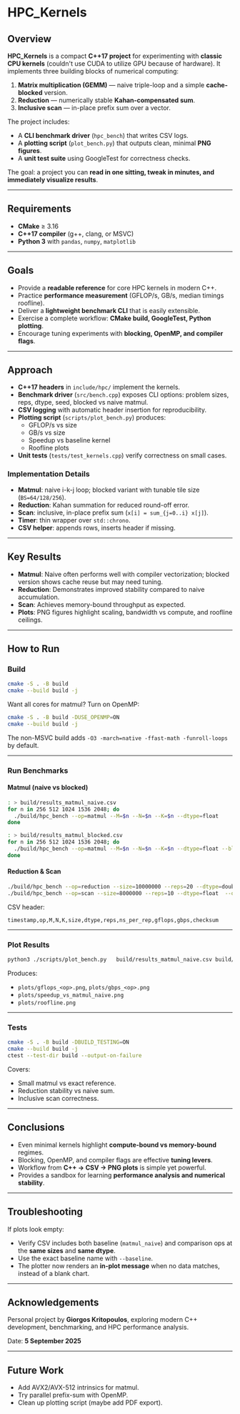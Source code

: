 # HPC_Kernels

## Overview

**HPC_Kernels** is a compact **C++17 project** for experimenting with **classic CPU kernels** (couldn't use CUDA to utilize GPU because of hardware).
It implements three building blocks of numerical computing:

1. **Matrix multiplication (GEMM)** — naive triple-loop and a simple **cache-blocked** version.
2. **Reduction** — numerically stable **Kahan-compensated sum**.
3. **Inclusive scan** — in-place prefix sum over a vector.

The project includes:

- A **CLI benchmark driver** (`hpc_bench`) that writes CSV logs.
- A **plotting script** (`plot_bench.py`) that outputs clean, minimal **PNG figures**.
- A **unit test suite** using GoogleTest for correctness checks.

The goal: a project you can **read in one sitting, tweak in minutes, and immediately visualize results**.

---

## Requirements

- **CMake** ≥ 3.16
- **C++17 compiler** (g++, clang, or MSVC)
- **Python 3** with `pandas`, `numpy`, `matplotlib`

---

## Goals

- Provide a **readable reference** for core HPC kernels in modern C++.
- Practice **performance measurement** (GFLOP/s, GB/s, median timings roofline).
- Deliver a **lightweight benchmark CLI** that is easily extensible.
- Exercise a complete workflow: **CMake build, GoogleTest, Python plotting**.
- Encourage tuning experiments with **blocking, OpenMP, and compiler flags**.  

---

## Approach

- **C++17 headers** in `include/hpc/` implement the kernels.
- **Benchmark driver** (`src/bench.cpp`) exposes CLI options: problem sizes, reps, dtype, seed, blocked vs naive matmul.
- **CSV logging** with automatic header insertion for reproducibility.
- **Plotting script** (`scripts/plot_bench.py`) produces:
  - GFLOP/s vs size
  - GB/s vs size
  - Speedup vs baseline kernel
  - Roofline plots
- **Unit tests** (`tests/test_kernels.cpp`) verify correctness on small cases.

### Implementation Details

- **Matmul**: naive i-k-j loop; blocked variant with tunable tile size (`BS=64/128/256`).
- **Reduction**: Kahan summation for reduced round-off error.
- **Scan**: inclusive, in-place prefix sum (`x[i] = sum_{j=0..i} x[j]`).
- **Timer**: thin wrapper over `std::chrono`.
- **CSV helper**: appends rows, inserts header if missing.

---

## Key Results

- **Matmul**: Naive often performs well with compiler vectorization; blocked version shows cache reuse but may need tuning.
- **Reduction**: Demonstrates improved stability compared to naive accumulation.
- **Scan**: Achieves memory-bound throughput as expected.
- **Plots**: PNG figures highlight scaling, bandwidth vs compute, and roofline ceilings.

---

## How to Run

### Build

```bash
cmake -S . -B build
cmake --build build -j
```

Want all cores for matmul? Turn on OpenMP:

```bash
cmake -S . -B build -DUSE_OPENMP=ON
cmake --build build -j
```

The non-MSVC build adds `-O3 -march=native -ffast-math -funroll-loops` by default.

---

### Run Benchmarks

#### Matmul (naive vs blocked)

```bash
: > build/results_matmul_naive.csv
for n in 256 512 1024 1536 2048; do
  ./build/hpc_bench --op=matmul --M=$n --N=$n --K=$n --dtype=float     --out=build/results_matmul_naive.csv
done

: > build/results_matmul_blocked.csv
for n in 256 512 1024 1536 2048; do
  ./build/hpc_bench --op=matmul --M=$n --N=$n --K=$n --dtype=float --blocked     --out=build/results_matmul_blocked.csv
done
```

#### Reduction & Scan

```bash
./build/hpc_bench --op=reduction --size=10000000 --reps=20 --dtype=double --out=build/results_reduction.csv
./build/hpc_bench --op=scan --size=8000000 --reps=10 --dtype=float  --out=build/results_scan.csv
```

CSV header:

```
timestamp,op,M,N,K,size,dtype,reps,ns_per_rep,gflops,gbps,checksum
```

---

### Plot Results

```bash
python3 ./scripts/plot_bench.py   build/results_matmul_naive.csv build/results_matmul_blocked.csv   build/results_reduction.csv build/results_scan.csv   --baseline matmul_naive --roofline 220:60 --outdir plots
```

Produces:

- `plots/gflops_<op>.png`, `plots/gbps_<op>.png`
- `plots/speedup_vs_matmul_naive.png`
- `plots/roofline.png`

---

### Tests

```bash
cmake -S . -B build -DBUILD_TESTING=ON
cmake --build build -j
ctest --test-dir build --output-on-failure
```

Covers:

- Small matmul vs exact reference.  
- Reduction stability vs naive sum.  
- Inclusive scan correctness.  

---

## Conclusions

- Even minimal kernels highlight **compute-bound vs memory-bound** regimes.  
- Blocking, OpenMP, and compiler flags are effective **tuning levers**.  
- Workflow from **C++ → CSV → PNG plots** is simple yet powerful.  
- Provides a sandbox for learning **performance analysis and numerical stability**.  

---

## Troubleshooting

If plots look empty:

- Verify CSV includes both baseline (`matmul_naive`) and comparison ops at the **same sizes** and **same dtype**.  
- Use the exact baseline name with `--baseline`.  
- The plotter now renders an **in-plot message** when no data matches, instead of a blank chart.  

---

## Acknowledgements

Personal project by **Giorgos Kritopoulos**, exploring modern C++ development, benchmarking, and HPC performance analysis.  

Date: **5 September 2025**

---

## Future Work
- Add AVX2/AVX-512 intrinsics for matmul.
- Try parallel prefix-sum with OpenMP.
- Clean up plotting script (maybe add PDF export).
